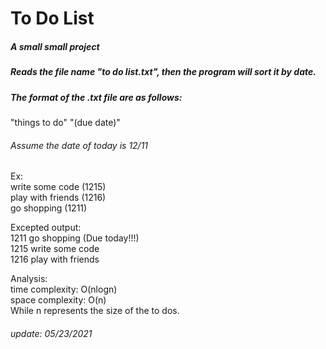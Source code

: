 # To Do List
  
##### A small small project  
##### Reads the file name "to do list.txt", then the program will sort it by date.  
##### The format of the .txt file are as follows:  
  
"things to do" "(due date)"  
  
###### Assume the date of today is 12/11  
  
Ex:  
write some code (1215)  
play with friends (1216)  
go shopping (1211)  

Excepted output:  
1211 go shopping (Due today!!!)  
1215 write some code  
1216 play with friends  
  
Analysis:  
time complexity: O(nlogn)  
space complexity: O(n)  
While n represents the size of the to dos.  
  
###### update: 05/23/2021  
  
